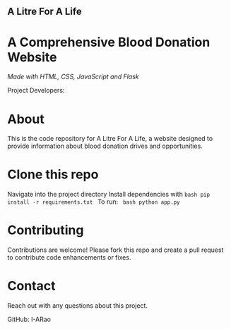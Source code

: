 ## A Litre For A Life ##
# A Comprehensive Blood Donation Website #

<i>Made with HTML, CSS, JavaScript and Flask</i> <br>
<p>Project Developers: </p>

# About #
This is the code repository for A Litre For A Life, a website designed to provide information about blood donation drives and opportunities. 

# Clone this repo #
Navigate into the project directory
Install dependencies with 
```bash pip install -r requirements.txt ```
To run:
``` bash python app.py```

# Contributing #
Contributions are welcome! Please fork this repo and create a pull request to contribute code enhancements or fixes.

# Contact #
Reach out with any questions about this project.

GitHub: I-ARao
